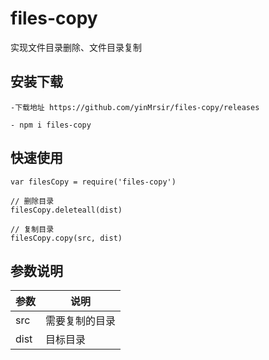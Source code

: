 # files-copy

实现文件目录删除、文件目录复制

## 安装下载

```
-下载地址 https://github.com/yinMrsir/files-copy/releases

- npm i files-copy
```

## 快速使用
```
var filesCopy = require('files-copy')

// 删除目录
filesCopy.deleteall(dist)

// 复制目录
filesCopy.copy(src, dist)

```

## 参数说明
<table>
  <thead>
    <tr>
      <th>参数</th>
      <th>说明</th>
    </tr>
  </thead>
  <tbody>
    <tr>
      <td>src</td>
      <td>需要复制的目录</td>
    </tr>
    <tr>
	  <td>dist</td>
	  <td>目标目录</td>
	</tr>
  </tbody>
</table>